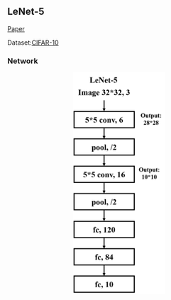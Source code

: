 ## LeNet-5

[Paper](https://axon.cs.byu.edu/~martinez/classes/678/Papers/Convolution_nets.pdf)

Dataset:[CIFAR-10](http://www.cs.toronto.edu/~kriz/cifar.html)

### Network
<div align='center'>
  <img src='https://github.com/Luxlios/Figure/blob/main/CNN/LeNet-5.png'height='500'>
</div>
